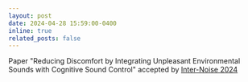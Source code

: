 ```yaml
---
layout: post
date: 2024-04-28 15:59:00-0400
inline: true
related_posts: false
---
```


Paper "Reducing Discomfort by Integrating Unpleasant Environmental Sounds with Cognitive
Sound Control" accepted by [Inter-Noise 2024](https://internoise2024.org/)
